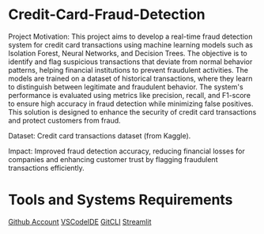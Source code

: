 # Credit-Card-Fraud-Detection

Project Motivation: This project aims to develop a real-time fraud detection system for credit card transactions using machine learning models such as Isolation Forest, Neural Networks, and Decision Trees. The objective is to identify and flag suspicious transactions that deviate from normal behavior patterns, helping financial institutions to prevent fraudulent activities. The models are trained on a dataset of historical transactions, where they learn to distinguish between legitimate and fraudulent behavior. The system's performance is evaluated using metrics like precision, recall, and F1-score to ensure high accuracy in fraud detection while minimizing false positives. This solution is designed to enhance the security of credit card transactions and protect customers from fraud.

Dataset: Credit card transactions dataset (from Kaggle).

Impact: Improved fraud detection accuracy, reducing financial losses for companies and enhancing customer trust by flagging fraudulent transactions efficiently.

# Tools and Systems Requirements

[Github Account](https://github.com)
[VSCodeIDE](https://code.visualstudio.com/)
[GitCLI](https://git-scm.com/docs/gitcli)
[Streamlit](https://streamlit.io/)

